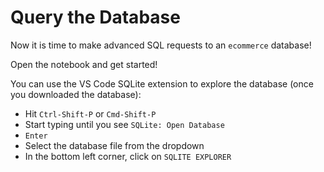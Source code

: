 # Query the Database

Now it is time to make advanced SQL requests to an `ecommerce` database!

Open the notebook and get started!

You can use the VS Code SQLite extension to explore the database (once you downloaded the database):

- Hit `Ctrl-Shift-P` or `Cmd-Shift-P`
- Start typing until you see `SQLite: Open Database`
- `Enter`
- Select the database file from the dropdown
- In the bottom left corner, click on `SQLITE EXPLORER`
